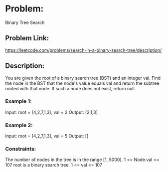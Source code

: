 # Problem: 
Binary Tree Search

## Problem Link:
https://leetcode.com/problems/search-in-a-binary-search-tree/description/

## Description:
You are given the root of a binary search tree (BST) and an integer val.
Find the node in the BST that the node's value equals val and return the subtree rooted with that node. If such a node does not exist, return null.

### Example 1:

Input: root = [4,2,7,1,3], val = 2
Output: [2,1,3]

### Example 2:

Input: root = [4,2,7,1,3], val = 5
Output: []
 
### Constraints:

The number of nodes in the tree is in the range [1, 5000].
1 <= Node.val <= 107
root is a binary search tree.
1 <= val <= 107


